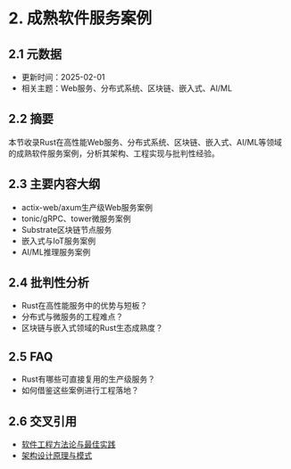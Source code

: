 # 2. 成熟软件服务案例

## 2.1 元数据

- 更新时间：2025-02-01
- 相关主题：Web服务、分布式系统、区块链、嵌入式、AI/ML

## 2.2 摘要

本节收录Rust在高性能Web服务、分布式系统、区块链、嵌入式、AI/ML等领域的成熟软件服务案例，分析其架构、工程实现与批判性经验。

## 2.3 主要内容大纲

- actix-web/axum生产级Web服务案例
- tonic/gRPC、tower微服务案例
- Substrate区块链节点服务
- 嵌入式与IoT服务案例
- AI/ML推理服务案例

## 2.4 批判性分析

- Rust在高性能服务中的优势与短板？
- 分布式与微服务的工程难点？
- 区块链与嵌入式领域的Rust生态成熟度？

## 2.5 FAQ

- Rust有哪些可直接复用的生产级服务？
- 如何借鉴这些案例进行工程落地？

## 2.6 交叉引用

- [软件工程方法论与最佳实践](./01_methodology_best_practices.md)
- [架构设计原理与模式](../framework/01_architecture_principles.md)
